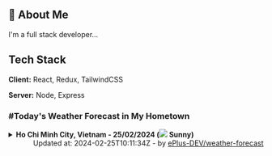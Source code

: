 ## 🚀 About Me
I'm a full stack developer...


## Tech Stack

**Client:** React, Redux, TailwindCSS

**Server:** Node, Express

### #Today's Weather Forecast in My Hometown



<details>
    <summary><b>Ho Chi Minh City, Vietnam - 25/02/2024 (<img src="https://cdn.weatherapi.com/weather/64x64/day/113.png" /> Sunny)</b>
    </summary>

    
<table>
    <tr>
        <th>Hour</th>
        <td>00:00</td><td>01:00</td><td>02:00</td><td>03:00</td><td>04:00</td><td>05:00</td><td>06:00</td><td>07:00</td><td>08:00</td><td>09:00</td><td>10:00</td><td>11:00</td><td>12:00</td><td>13:00</td><td>14:00</td><td>15:00</td><td>16:00</td><td>17:00</td><td>18:00</td><td>19:00</td><td>20:00</td><td>21:00</td><td>22:00</td><td>23:00</td>
    </tr>
    <tr>
        <th>Weather</th>
        <td><img src="https://cdn.weatherapi.com/weather/64x64/night/116.png"></img></td><td><img src="https://cdn.weatherapi.com/weather/64x64/night/113.png"></img></td><td><img src="https://cdn.weatherapi.com/weather/64x64/night/113.png"></img></td><td><img src="https://cdn.weatherapi.com/weather/64x64/night/113.png"></img></td><td><img src="https://cdn.weatherapi.com/weather/64x64/night/113.png"></img></td><td><img src="https://cdn.weatherapi.com/weather/64x64/night/113.png"></img></td><td><img src="https://cdn.weatherapi.com/weather/64x64/night/113.png"></img></td><td><img src="https://cdn.weatherapi.com/weather/64x64/day/113.png"></img></td><td><img src="https://cdn.weatherapi.com/weather/64x64/day/113.png"></img></td><td><img src="https://cdn.weatherapi.com/weather/64x64/day/113.png"></img></td><td><img src="https://cdn.weatherapi.com/weather/64x64/day/113.png"></img></td><td><img src="https://cdn.weatherapi.com/weather/64x64/day/113.png"></img></td><td><img src="https://cdn.weatherapi.com/weather/64x64/day/113.png"></img></td><td><img src="https://cdn.weatherapi.com/weather/64x64/day/113.png"></img></td><td><img src="https://cdn.weatherapi.com/weather/64x64/day/113.png"></img></td><td><img src="https://cdn.weatherapi.com/weather/64x64/day/113.png"></img></td><td><img src="https://cdn.weatherapi.com/weather/64x64/day/113.png"></img></td><td><img src="https://cdn.weatherapi.com/weather/64x64/day/116.png"></img></td><td><img src="https://cdn.weatherapi.com/weather/64x64/day/113.png"></img></td><td><img src="https://cdn.weatherapi.com/weather/64x64/night/113.png"></img></td><td><img src="https://cdn.weatherapi.com/weather/64x64/night/113.png"></img></td><td><img src="https://cdn.weatherapi.com/weather/64x64/night/113.png"></img></td><td><img src="https://cdn.weatherapi.com/weather/64x64/night/113.png"></img></td><td><img src="https://cdn.weatherapi.com/weather/64x64/night/113.png"></img></td>
    </tr>
    <tr>
        <th>Condition</th>
        <td width="200px">Partly Cloudy </td><td width="200px">Clear </td><td width="200px">Clear </td><td width="200px">Clear </td><td width="200px">Clear </td><td width="200px">Clear </td><td width="200px">Clear </td><td width="200px">Sunny</td><td width="200px">Sunny</td><td width="200px">Sunny</td><td width="200px">Sunny</td><td width="200px">Sunny</td><td width="200px">Sunny</td><td width="200px">Sunny</td><td width="200px">Sunny</td><td width="200px">Sunny</td><td width="200px">Sunny</td><td width="200px">Partly cloudy</td><td width="200px">Sunny</td><td width="200px">Clear </td><td width="200px">Clear </td><td width="200px">Clear </td><td width="200px">Clear </td><td width="200px">Clear </td>
    </tr>
    <tr>
        <th>Temperature</th>
        <td>26 °C</td><td>25.6 °C</td><td>25.1 °C</td><td>24.7 °C</td><td>24.1 °C</td><td>23.9 °C</td><td>23.8 °C</td><td>24.9 °C</td><td>27.2 °C</td><td>29.5 °C</td><td>31.5 °C</td><td>33.5 °C</td><td>35.2 °C</td><td>36.2 °C</td><td>36.8 °C</td><td>36.8 °C</td><td>36 °C</td><td>33 °C</td><td>30 °C</td><td>28.1 °C</td><td>27.6 °C</td><td>27.3 °C</td><td>26.9 °C</td><td>26.7 °C</td>
    </tr>
    <tr>
        <th>Wind</th>
        <td>13.3 kph</td><td>13 kph</td><td>11.2 kph</td><td>9.7 kph</td><td>7.6 kph</td><td>7.9 kph</td><td>7.9 kph</td><td>8.6 kph</td><td>9 kph</td><td>8.3 kph</td><td>8.3 kph</td><td>6.8 kph</td><td>6.1 kph</td><td>5.4 kph</td><td>4.7 kph</td><td>8.6 kph</td><td>17.3 kph</td><td>16.9 kph</td><td>24.5 kph</td><td>23.8 kph</td><td>24.8 kph</td><td>25.9 kph</td><td>24.8 kph</td><td>20.2 kph</td>
    </tr>
</table>

</details>

<div align="right">
    Updated at: 2024-02-25T10:11:34Z - by <a target="_blank"
        href="https://github.com/ePlus-DEV/weather-forecast">ePlus-DEV/weather-forecast</a>
</div>